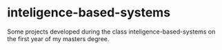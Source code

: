 # inteligence-based-systems
Some projects developed during the class inteligence-based-systems on the first year of my masters degree.

